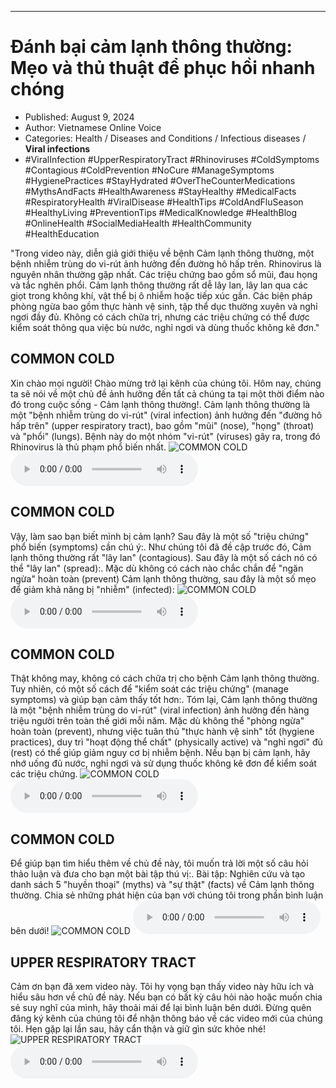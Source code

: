 
---

# Đánh bại cảm lạnh thông thường: Mẹo và thủ thuật để phục hồi nhanh chóng

- Published: August 9, 2024
- Author: Vietnamese Online Voice
- Categories: Health / Diseases and Conditions / Infectious diseases / **Viral infections**
- #ViralInfection #UpperRespiratoryTract #Rhinoviruses #ColdSymptoms #Contagious #ColdPrevention #NoCure #ManageSymptoms #HygienePractices #StayHydrated #OverTheCounterMedications #MythsAndFacts #HealthAwareness #StayHealthy #MedicalFacts #RespiratoryHealth #ViralDisease #HealthTips #ColdAndFluSeason #HealthyLiving #PreventionTips #MedicalKnowledge #HealthBlog #OnlineHealth #SocialMediaHealth #HealthCommunity #HealthEducation

"Trong video này, diễn giả giới thiệu về bệnh Cảm lạnh thông thường, một bệnh nhiễm trùng do vi-rút ảnh hưởng đến đường hô hấp trên. Rhinovirus là nguyên nhân thường gặp nhất. Các triệu chứng bao gồm sổ mũi, đau họng và tắc nghẽn phổi. Cảm lạnh thông thường rất dễ lây lan, lây lan qua các giọt trong không khí, vật thể bị ô nhiễm hoặc tiếp xúc gần. Các biện pháp phòng ngừa bao gồm thực hành vệ sinh, tập thể dục thường xuyên và nghỉ ngơi đầy đủ. Không có cách chữa trị, nhưng các triệu chứng có thể được kiểm soát thông qua việc bù nước, nghỉ ngơi và dùng thuốc không kê đơn."


## COMMON COLD

Xin chào mọi người! Chào mừng trở lại kênh của chúng tôi. Hôm nay, chúng ta sẽ nói về một chủ đề ảnh hưởng đến tất cả chúng ta tại một thời điểm nào đó trong cuộc sống - Cảm lạnh thông thường!. Cảm lạnh thông thường là một "bệnh nhiễm trùng do vi-rút" (viral infection) ảnh hưởng đến "đường hô hấp trên" (upper respiratory tract), bao gồm "mũi" (nose), "họng" (throat) và "phổi" (lungs). Bệnh này do một nhóm "vi-rút" (viruses) gây ra, trong đó Rhinovirus là thủ phạm phổ biến nhất.
![COMMON COLD](https://http-archiver-apis-production-80.schnworks.com/storage/images/transitions/2024-08-09/transition--5264429316-Montserrat-Bold-7B1FA2.jpg)
<audio controls>
    <source src="https://http-archiver-apis-production-80.schnworks.com/storage/storage/audio/file-30876341632.mp3" type="audio/mpeg">
</audio>



## COMMON COLD

Vậy, làm sao bạn biết mình bị cảm lạnh? Sau đây là một số "triệu chứng" phổ biến (symptoms) cần chú ý:. Như chúng tôi đã đề cập trước đó, Cảm lạnh thông thường rất "lây lan" (contagious). Sau đây là một số cách nó có thể "lây lan" (spread):. Mặc dù không có cách nào chắc chắn để "ngăn ngừa" hoàn toàn (prevent) Cảm lạnh thông thường, sau đây là một số mẹo để giảm khả năng bị "nhiễm" (infected):
![COMMON COLD](https://http-archiver-apis-production-80.schnworks.com/storage/images/transitions/2024-08-09/transition-22467084055-Montserrat-Regular-004895.jpg)
<audio controls>
    <source src="https://http-archiver-apis-production-80.schnworks.com/storage/storage/audio/file-9458397953.mp3" type="audio/mpeg">
</audio>



## COMMON COLD

Thật không may, không có cách chữa trị cho bệnh Cảm lạnh thông thường. Tuy nhiên, có một số cách để "kiểm soát các triệu chứng" (manage symptoms) và giúp bạn cảm thấy tốt hơn:. Tóm lại, Cảm lạnh thông thường là một "bệnh nhiễm trùng do vi-rút" (viral infection) ảnh hưởng đến hàng triệu người trên toàn thế giới mỗi năm. Mặc dù không thể "phòng ngừa" hoàn toàn (prevent), nhưng việc tuân thủ "thực hành vệ sinh" tốt (hygiene practices), duy trì "hoạt động thể chất" (physically active) và "nghỉ ngơi" đủ (rest) có thể giúp giảm nguy cơ bị nhiễm bệnh. Nếu bạn bị cảm lạnh, hãy nhớ uống đủ nước, nghỉ ngơi và sử dụng thuốc không kê đơn để kiểm soát các triệu chứng.
![COMMON COLD](https://http-archiver-apis-production-80.schnworks.com/storage/images/transitions/2024-08-09/transition--19614830536-Montserrat-Black-4A148C.jpg)
<audio controls>
    <source src="https://http-archiver-apis-production-80.schnworks.com/storage/storage/audio/file-320234233.mp3" type="audio/mpeg">
</audio>



## COMMON COLD

Để giúp bạn tìm hiểu thêm về chủ đề này, tôi muốn trả lời một số câu hỏi thảo luận và đưa cho bạn một bài tập thú vị:. Bài tập: Nghiên cứu và tạo danh sách 5 "huyền thoại" (myths) và "sự thật" (facts) về Cảm lạnh thông thường. Chia sẻ những phát hiện của bạn với chúng tôi trong phần bình luận bên dưới!
![COMMON COLD](https://http-archiver-apis-production-80.schnworks.com/storage/images/transitions/2024-08-09/transition--4921407227-Montserrat-Medium-7B1FA2.jpg)
<audio controls>
    <source src="https://http-archiver-apis-production-80.schnworks.com/storage/storage/audio/file-3883257789.mp3" type="audio/mpeg">
</audio>



## UPPER RESPIRATORY TRACT

Cảm ơn bạn đã xem video này. Tôi hy vọng bạn thấy video này hữu ích và hiểu sâu hơn về chủ đề này. Nếu bạn có bất kỳ câu hỏi nào hoặc muốn chia sẻ suy nghĩ của mình, hãy thoải mái để lại bình luận bên dưới. Đừng quên đăng ký kênh của chúng tôi để nhận thông báo về các video mới của chúng tôi. Hẹn gặp lại lần sau, hãy cẩn thận và giữ gìn sức khỏe nhé!
![UPPER RESPIRATORY TRACT](https://http-archiver-apis-production-80.schnworks.com/storage/images/transitions/2024-08-09/transition-35465113071-Montserrat-Regular-004895.jpg)
<audio controls>
    <source src="https://http-archiver-apis-production-80.schnworks.com/storage/storage/audio/file-28008747378.mp3" type="audio/mpeg">
</audio>

